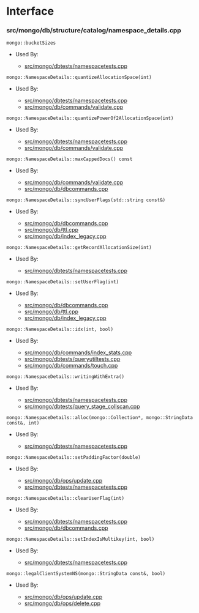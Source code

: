 
# Interface

### src/mongo/db/structure/catalog/namespace\_details.cpp

<div></div>

    mongo::bucketSizes

- Used By:

    - [src/mongo/dbtests/namespacetests.cpp](../unit\_tests)

<div></div>

    mongo::NamespaceDetails::quantizeAllocationSpace(int)

- Used By:

    - [src/mongo/dbtests/namespacetests.cpp](../unit\_tests)
    - [src/mongo/db/commands/validate.cpp](../database\_commands)

<div></div>

    mongo::NamespaceDetails::quantizePowerOf2AllocationSpace(int)

- Used By:

    - [src/mongo/dbtests/namespacetests.cpp](../unit\_tests)
    - [src/mongo/db/commands/validate.cpp](../database\_commands)

<div></div>

    mongo::NamespaceDetails::maxCappedDocs() const

- Used By:

    - [src/mongo/db/commands/validate.cpp](../database\_commands)
    - [src/mongo/db/dbcommands.cpp](../database\_commands)

<div></div>

    mongo::NamespaceDetails::syncUserFlags(std::string const&)

- Used By:

    - [src/mongo/db/dbcommands.cpp](../database\_commands)
    - [src/mongo/db/ttl.cpp](../indexing)
    - [src/mongo/db/index\_legacy.cpp](../indexing)

<div></div>

    mongo::NamespaceDetails::getRecordAllocationSize(int)

- Used By:

    - [src/mongo/dbtests/namespacetests.cpp](../unit\_tests)

<div></div>

    mongo::NamespaceDetails::setUserFlag(int)

- Used By:

    - [src/mongo/db/dbcommands.cpp](../database\_commands)
    - [src/mongo/db/ttl.cpp](../indexing)
    - [src/mongo/db/index\_legacy.cpp](../indexing)

<div></div>

    mongo::NamespaceDetails::idx(int, bool)

- Used By:

    - [src/mongo/db/commands/index\_stats.cpp](../database\_commands)
    - [src/mongo/dbtests/queryutiltests.cpp](../unit\_tests)
    - [src/mongo/db/commands/touch.cpp](../database\_commands)

<div></div>

    mongo::NamespaceDetails::writingWithExtra()

- Used By:

    - [src/mongo/dbtests/namespacetests.cpp](../unit\_tests)
    - [src/mongo/dbtests/query\_stage\_collscan.cpp](../unit\_tests)

<div></div>

    mongo::NamespaceDetails::alloc(mongo::Collection*, mongo::StringData const&, int)

- Used By:

    - [src/mongo/dbtests/namespacetests.cpp](../unit\_tests)

<div></div>

    mongo::NamespaceDetails::setPaddingFactor(double)

- Used By:

    - [src/mongo/db/ops/update.cpp](../core\_query\_system)
    - [src/mongo/dbtests/namespacetests.cpp](../unit\_tests)

<div></div>

    mongo::NamespaceDetails::clearUserFlag(int)

- Used By:

    - [src/mongo/dbtests/namespacetests.cpp](../unit\_tests)
    - [src/mongo/db/dbcommands.cpp](../database\_commands)

<div></div>

    mongo::NamespaceDetails::setIndexIsMultikey(int, bool)

- Used By:

    - [src/mongo/dbtests/namespacetests.cpp](../unit\_tests)

<div></div>

    mongo::legalClientSystemNS(mongo::StringData const&, bool)

- Used By:

    - [src/mongo/db/ops/update.cpp](../core\_query\_system)
    - [src/mongo/db/ops/delete.cpp](../core\_query\_system)
